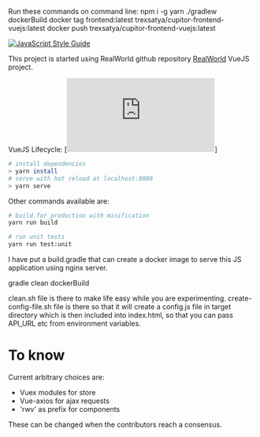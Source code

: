 
Run these commands on command line:
		npm i -g yarn 
		./gradlew dockerBuild
		docker tag frontend:latest trexsatya/cupitor-frontend-vuejs:latest
		docker push trexsatya/cupitor-frontend-vuejs:latest

[![JavaScript Style Guide](https://img.shields.io/badge/code_style-standard-brightgreen.svg)](https://standardjs.com)

This project is started using RealWorld github repository [RealWorld](https://github.com/gothinkster/realworld) VueJS project.

VueJS Lifecycle:
	[![VueJS Documentation](https://vuejs.org/v2/guide/instance.html)]


``` bash
# install dependencies
> yarn install
# serve with hot reload at localhost:8080
> yarn serve
```

Other commands available are:

``` bash
# build for production with minification
yarn run build

# run unit tests
yarn run test:unit
```

I have put a build.gradle that can create a docker image to serve this JS application using nginx server.

gradle clean dockerBuild

clean.sh file is there to make life easy while you are experimenting.
create-config-file.sh file is there so that it will create a config.js file in target directory which is then included into index.html, so that you can pass API_URL etc from environment variables.

# To know

Current arbitrary choices are:

- Vuex modules for store
- Vue-axios for ajax requests
- 'rwv' as prefix for components

These can be changed when the contributors reach a consensus.


